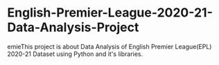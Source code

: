 # English-Premier-League-2020-21-Data-Analysis-Project
emieThis project is about  Data Analysis of  English Premier League(EPL) 2020-21 Dataset using Python and it's libraries. 
